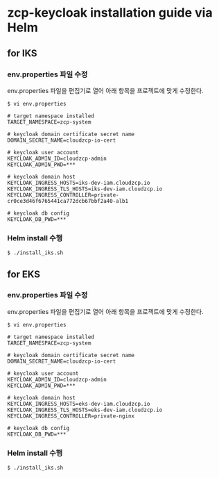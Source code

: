 # zcp-keycloak installation guide via Helm

## for IKS

### env.properties 파일 수정
env.properties 파일을 편집기로 열어 아래 항목을 프로젝트에 맞게 수정한다.

```
$ vi env.properties 
```

```
# target namespace installed
TARGET_NAMESPACE=zcp-system

# keycloak domain certificate secret name
DOMAIN_SECRET_NAME=cloudzcp-io-cert

# keycloak user account
KEYCLOAK_ADMIN_ID=cloudzcp-admin
KEYCLOAK_ADMIN_PWD=***

# keycloak domain host
KEYCLOAK_INGRESS_HOSTS=iks-dev-iam.cloudzcp.io
KEYCLOAK_INGRESS_TLS_HOSTS=iks-dev-iam.cloudzcp.io
KEYCLOAK_INGRESS_CONTROLLER=private-cr0ce3d46f6765441ca772dcb67bbf2a40-alb1

# keycloak db config
KEYCLOAK_DB_PWD=***
```

### Helm install 수행

```
$ ./install_iks.sh
```

## for EKS

### env.properties 파일 수정
env.properties 파일을 편집기로 열어 아래 항목을 프로젝트에 맞게 수정한다.

```
$ vi env.properties 
```

```
# target namespace installed
TARGET_NAMESPACE=zcp-system

# keycloak domain certificate secret name
DOMAIN_SECRET_NAME=cloudzcp-io-cert

# keycloak user account
KEYCLOAK_ADMIN_ID=cloudzcp-admin
KEYCLOAK_ADMIN_PWD=***

# keycloak domain host
KEYCLOAK_INGRESS_HOSTS=eks-dev-iam.cloudzcp.io
KEYCLOAK_INGRESS_TLS_HOSTS=eks-dev-iam.cloudzcp.io
KEYCLOAK_INGRESS_CONTROLLER=private-nginx

# keycloak db config
KEYCLOAK_DB_PWD=***
```

### Helm install 수행

```
$ ./install_iks.sh
```